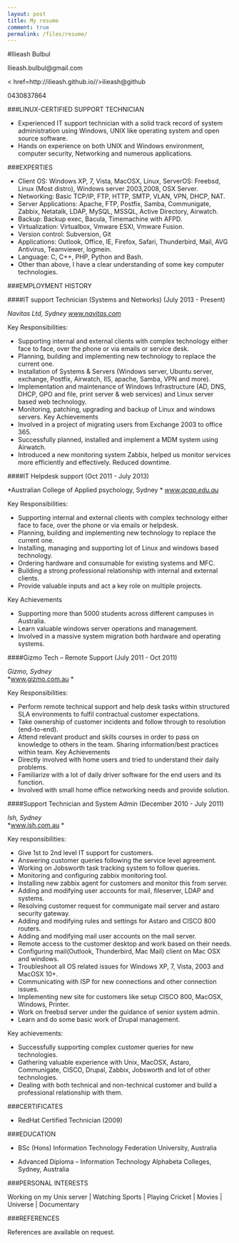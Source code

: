 ```yaml
---
layout: post
title: My resume
comment: true
permalink: /files/resume/
---
```

#Ilieash Bulbul
<p>Ilieash.bulbul@gmail.com</p>
<p>< href=http://ilieash.github.io//>ilieash@github</p>
<p>0430837864</p>


###LINUX-CERTIFIED SUPPORT TECHNICIAN

-	Experienced IT support technician with a solid track record of system administration using Windows, UNIX like operating system and open source software.
-	Hands on experience on both UNIX and Windows environment, computer security, Networking and numerous applications.

###EXPERTIES
-	Client OS: Windows XP, 7, Vista, MacOSX, Linux, ServerOS: Freebsd, Linux (Most distro), Windows server 2003,2008, OSX Server.
-	Networking: Basic TCP/IP, FTP, HTTP, SMTP, VLAN, VPN, DHCP, NAT.
-	Server Applications: Apache, FTP, Postfix, Samba, Communigate, Zabbix, Netatalk, LDAP, MySQL, MSSQL, Active Directory, Airwatch.
-	Backup: Backup exec, Bacula, Timemachine with AFPD.
-	Virtualization: Virtualbox, Vmware ESXI, Vmware Fusion.
-	Version control: Subversion, Git
-	Applications: Outlook, Office, IE, Firefox, Safari, Thunderbird, Mail, AVG Antivirus, Teamviewer, logmein.
-	Language: C, C++, PHP, Python and Bash.
-	Other than above, I have a clear understanding of some key computer technologies.


###EMPLOYMENT HISTORY


####IT support Technician (Systems and Networks) (July 2013 - Present)

*Navitas Ltd, Sydney*
*www.navitas.com*

Key Responsibilities:
-	Supporting internal and external clients with complex technology either face to face, over the phone or via emails or service desk.
-	Planning, building and implementing new technology to replace the current one.
-	Installation of Systems & Servers (Windows server, Ubuntu server, exchange, Postfix, Airwatch, IIS, apache, Samba, VPN and more).
-	Implementation and maintenance of Windows Infrastructure (AD, DNS, DHCP, GPO and file, print server & web services) and Linux server based web technology.
-	Monitoring, patching, upgrading and backup of Linux and windows servers.
Key Achievements 
-	Involved in a project of migrating users from Exchange 2003 to office 365.
-	Successfully planned, installed and implement a MDM system using Airwatch.
-	Introduced a new monitoring system Zabbix, helped us monitor services more efficiently and effectively. Reduced downtime.


####IT Helpdesk support (Oct 2011 - July 2013)

*Australian College of Applied psychology, Sydney * 
*www.acap.edu.au*

Key Responsibilities:
-	Supporting internal and external clients with complex technology either face to face, over the phone or via emails or helpdesk.
-	Planning, building and implementing new technology to replace the current one.
-	Installing, managing and supporting lot of Linux and windows based technology.
-	Ordering hardware and consumable for existing systems and MFC.
-	Building a strong professional relationship with internal and external clients.
-	Provide valuable inputs and act a key role on multiple projects.

Key Achievements 
-	Supporting more than 5000 students across different campuses in Australia.
-	Learn valuable windows server operations and management.
-	Involved in a massive system migration both hardware and operating systems.


####Gizmo Tech – Remote Support (July 2011 - Oct 2011)

*Gizmo, Sydney*  
*www.gizmo.com.au *

Key Responsibilities:
-	Perform remote technical support and help desk tasks within structured SLA environments to fulfil contractual customer expectations.
-	Take ownership of customer incidents and follow through to resolution (end-to-end).
-	Attend relevant product and skills courses in order to pass on knowledge to others in the team. Sharing information/best practices within team.
Key Achievements
-	Directly involved with home users and tried to understand their daily problems.
-	Familiarize with a lot of daily driver software for the end users and its function.
-	Involved with small home office networking needs and provide solution.

####Support Technician and System Admin (December 2010 - July 2011)

*Ish,  Sydney*  
*www.ish.com.au *

Key responsibilities:
-	Give 1st to 2nd level IT support for customers.
-	Answering customer queries following the service level agreement.
-	Working on Jobsworth task tracking system to follow queries.
-	Monitoring and configuring zabbix monitoring tool.
-	Installing new zabbix agent for customers and monitor this from server.
-	Adding and modifying user accounts for mail, fileserver, LDAP and systems.
-	Resolving customer request for communigate mail server and astaro security gateway.
-	Adding and modifying rules and settings for Astaro and CISCO 800 routers.
-	Adding and modifying mail user accounts on the mail server.
-	Remote access to the customer desktop and work based on their needs.
-	Configuring mail(Outlook, Thunderbird, Mac Mail) client on Mac OSX and windows.
-	Troubleshoot all OS related issues for Windows XP, 7, Vista, 2003 and MacOSX 10+.
-	Communicating with ISP for new connections and other connection issues.
-	Implementing new site for customers like setup CISCO 800, MacOSX, Windows, Printer.
-	Work on freebsd server under the guidance of senior system admin.
-	Learn and do some basic work of Drupal management.

Key achievements:
-	Successfully supporting complex customer queries for new technologies.
-	Gathering valuable experience with Unix, MacOSX, Astaro, Communigate, CISCO, Drupal, Zabbix, Jobsworth and lot of other technologies.
-	Dealing with both technical and non-technical customer and build a professional relationship with them.


###CERTIFICATES
-	RedHat Certified Technician (2009)


###EDUCATION

-	BSc (Hons) Information Technology 
Federation University, Australia 

-	Advanced Diploma – Information Technology
Alphabeta Colleges, Sydney, Australia 



 
 


###PERSONAL INTERESTS

Working on my Unix server | Watching Sports | Playing Cricket | Movies | Universe | Documentary 


###REFERENCES

References are available on request. 
